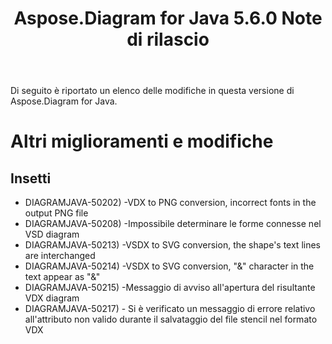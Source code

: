 ﻿---
title: Aspose.Diagram for Java 5.6.0 Note di rilascio
type: docs
weight: 40
url: /it/java/aspose-diagram-for-java-5-6-0-release-notes/
---
Di seguito è riportato un elenco delle modifiche in questa versione di Aspose.Diagram for Java.
# **Altri miglioramenti e modifiche**
## **Insetti**
- DIAGRAMJAVA-50202) -VDX to PNG conversion, incorrect fonts in the output PNG file
- DIAGRAMJAVA-50208) -Impossibile determinare le forme connesse nel VSD diagram
- DIAGRAMJAVA-50213) -VSDX to SVG conversion, the shape's text lines are interchanged
- DIAGRAMJAVA-50214) -VSDX to SVG conversion, "&" character in the text appear as "&"
- DIAGRAMJAVA-50215) -Messaggio di avviso all'apertura del risultante VDX diagram
- DIAGRAMJAVA-50217) - Si è verificato un messaggio di errore relativo all'attributo non valido durante il salvataggio del file stencil nel formato VDX
